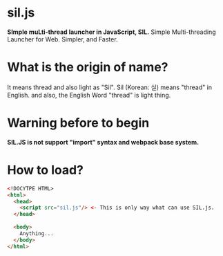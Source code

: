 # sil.js
**SImple muLti-thread launcher in JavaScript, SIL.** 
Simple Multi-threading Launcher for Web. Simpler, and Faster.

# What is the origin of name?
It means thread and also light as "Sil". 
Sil (Korean: 실) means "thread" in English. and also, the English Word "thread" is light thing.

# Warning before to begin
**SIL.JS is not support "import" syntax and webpack base system.**

# How to load?
```html
<!DOCYTPE HTML>
<html>
  <head> 
    <script src="sil.js"/> <- This is only way what can use SIL.js.
  </head>
  
  <body> 
    Anything...
  </body>
</html>

```

